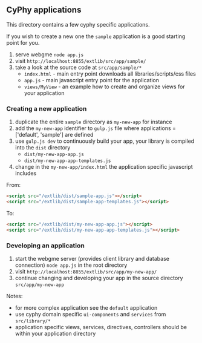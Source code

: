 ## CyPhy applications ##

This directory contains a few cyphy specific applications.

If you wish to create a new one the `sample` application is a good starting point for you.

1. serve webgme `node app.js`
2. visit `http://localhost:8855/extlib/src/app/sample/`
3. take a look at the source code at `src/app/sample/*`
    - `index.html` - main entry point downloads all libraries/scripts/css files
    - `app.js` - main javascript entry point for the application
    - `views/MyView` - an example how to create and organize views for your application

### Creating a new application ###

1. duplicate the entire `sample` directory as `my-new-app` for instance
2. add the `my-new-app` identifier to `gulp.js` file where applications = ['default', 'sample'] are defined
3. use `gulp.js dev` to continuously build your app, your library is compiled into the `dist` directory
    - `dist/my-new-app-app.js`
    - `dist/my-new-app-app-templates.js`
4. change in the `my-new-app/index.html` the application specific javascript includes

From:
```html
<script src="/extlib/dist/sample-app.js"></script>
<script src="/extlib/dist/sample-app-templates.js"></script>
```

To:
```html
<script src="/extlib/dist/my-new-app-app.js"></script>
<script src="/extlib/dist/my-new-app-app-templates.js"></script>
```

### Developing an application ###
1. start the webgme server (provides client library and database connection) `node app.js` in the root directory
2. visit `http://localhost:8855/extlib/src/app/my-new-app/`
3. continue changing and developing your app in the source directory `src/app/my-new-app`

Notes:
- for more complex application see the `default` application
- use cyphy domain specific `ui-components` and `services` from `src/library/*`
- application specific views, services, directives, controllers should be within your application directory
